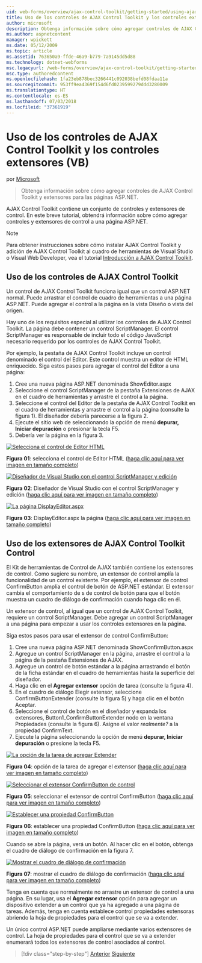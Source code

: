 ```yaml
---
uid: web-forms/overview/ajax-control-toolkit/getting-started/using-ajax-control-toolkit-controls-and-control-extenders-vb
title: Uso de los controles de AJAX Control Toolkit y los controles extensores (VB) | Microsoft Docs
author: microsoft
description: Obtenga información sobre cómo agregar controles de AJAX Control Toolkit y extensores para las páginas ASP.NET.
ms.author: aspnetcontent
manager: wpickett
ms.date: 05/12/2009
ms.topic: article
ms.assetid: 763650a9-ffde-46a9-b779-7a9145dd5d88
ms.technology: dotnet-webforms
msc.legacyurl: /web-forms/overview/ajax-control-toolkit/getting-started/using-ajax-control-toolkit-controls-and-control-extenders-vb
msc.type: authoredcontent
ms.openlocfilehash: 1fa23eb878bec3266441c092038befd08fdaa11a
ms.sourcegitcommit: 953ff9ea4369f154d6fd0239599279ddd3280009
ms.translationtype: HT
ms.contentlocale: es-ES
ms.lasthandoff: 07/03/2018
ms.locfileid: "37361919"
---
```

<a name="using-ajax-control-toolkit-controls-and-control-extenders-vb"></a>Uso de los controles de AJAX Control Toolkit y los controles extensores (VB)
====================
por [Microsoft](https://github.com/microsoft)

> Obtenga información sobre cómo agregar controles de AJAX Control Toolkit y extensores para las páginas ASP.NET.


AJAX Control Toolkit contiene un conjunto de controles y extensores de control. En este breve tutorial, obtendrá información sobre cómo agregar controles y extensores de control a una página ASP.NET.

> [!NOTE] 
> 
> Para obtener instrucciones sobre cómo instalar AJAX Control Toolkit y adición de AJAX Control Toolkit al cuadro de herramientas de Visual Studio o Visual Web Developer, vea el tutorial [Introducción a AJAX Control Toolkit](get-started-with-the-ajax-control-toolkit-vb.md).


## <a name="using-ajax-control-toolkit-controls"></a>Uso de los controles de AJAX Control Toolkit

Un control de AJAX Control Toolkit funciona igual que un control ASP.NET normal. Puede arrastrar el control de cuadro de herramientas a una página ASP.NET. Puede agregar el control a la página en la vista Diseño o vista del origen.

Hay uno de los requisitos especial al utilizar los controles de AJAX Control Toolkit. La página debe contener un control ScriptManager. El control ScriptManager es responsable de incluir todo el código JavaScript necesario requerido por los controles de AJAX Control Toolkit.

Por ejemplo, la pestaña de AJAX Control Toolkit incluye un control denominado el control del Editor. Este control muestra un editor de HTML enriquecido. Siga estos pasos para agregar el control del Editor a una página:

1. Cree una nueva página ASP.NET denominada ShowEditor.aspx
2. Seleccione el control ScriptManager de la pestaña Extensiones de AJAX en el cuadro de herramientas y arrastre el control a la página.
3. Seleccione el control del Editor de la pestaña de AJAX Control Toolkit en el cuadro de herramientas y arrastre el control a la página (consulte la figura 1). El diseñador debería parecerse a la figura 2.
4. Ejecute el sitio web de seleccionando la opción de menú **depurar, Iniciar depuración** o presionar la tecla F5.
5. Debería ver la página en la figura 3.


[![Selecciona el control de Editor HTML](using-ajax-control-toolkit-controls-and-control-extenders-vb/_static/image1.jpg)](using-ajax-control-toolkit-controls-and-control-extenders-vb/_static/image1.png)

**Figura 01**: selecciona el control de Editor HTML ([haga clic aquí para ver imagen en tamaño completo](using-ajax-control-toolkit-controls-and-control-extenders-vb/_static/image2.png))


[![Diseñador de Visual Studio con el control ScriptManager y edición](using-ajax-control-toolkit-controls-and-control-extenders-vb/_static/image2.jpg)](using-ajax-control-toolkit-controls-and-control-extenders-vb/_static/image3.png)

**Figura 02**: Diseñador de Visual Studio con el control ScriptManager y edición ([haga clic aquí para ver imagen en tamaño completo](using-ajax-control-toolkit-controls-and-control-extenders-vb/_static/image4.png))


[![La página DisplayEditor.aspx](using-ajax-control-toolkit-controls-and-control-extenders-vb/_static/image3.jpg)](using-ajax-control-toolkit-controls-and-control-extenders-vb/_static/image5.png)

**Figura 03**: DisplayEditor.aspx la página ([haga clic aquí para ver imagen en tamaño completo](using-ajax-control-toolkit-controls-and-control-extenders-vb/_static/image6.png))


## <a name="using-ajax-control-toolkit-control-extenders"></a>Uso de los extensores de AJAX Control Toolkit Control

El Kit de herramientas de Control de AJAX también contiene los extensores de control. Como sugiere su nombre, un extensor de control amplía la funcionalidad de un control existente. Por ejemplo, el extensor de control ConfirmButton amplía el control de botón de ASP.NET estándar. El extensor cambia el comportamiento de s de control de botón para que el botón muestra un cuadro de diálogo de confirmación cuando haga clic en él.

Un extensor de control, al igual que un control de AJAX Control Toolkit, requiere un control ScriptManager. Debe agregar un control ScriptManager a una página para empezar a usar los controles extensores en la página.

Siga estos pasos para usar el extensor de control ConfirmButton:

1. Cree una nueva página ASP.NET denominada ShowConfirmButton.aspx
2. Agregue un control ScriptManager en la página, arrastre el control a la página de la pestaña Extensiones de AJAX.
3. Agregue un control de botón estándar a la página arrastrando el botón de la ficha estándar en el cuadro de herramientas hasta la superficie del diseñador.
4. Haga clic en el **Agregar extensor** opción de tarea (consulte la figura 4).
5. En el cuadro de diálogo Elegir extensor, seleccione ConfirmButtonExtender (consulte la figura 5) y haga clic en el botón Aceptar.
6. Seleccione el control de botón en el diseñador y expanda los extensores, Button1\_ConfirmButtonExtender nodo en la ventana Propiedades (consulte la figura 6). Asigne el valor *realmente?* a la propiedad ConfirmText.
7. Ejecute la página seleccionando la opción de menú **depurar, Iniciar depuración** o presione la tecla F5.


[![La opción de la tarea de agregar Extender](using-ajax-control-toolkit-controls-and-control-extenders-vb/_static/image4.jpg)](using-ajax-control-toolkit-controls-and-control-extenders-vb/_static/image7.png)

**Figura 04**: opción de la tarea de agregar el extensor ([haga clic aquí para ver imagen en tamaño completo](using-ajax-control-toolkit-controls-and-control-extenders-vb/_static/image8.png))


[![Seleccionar el extensor ConfirmButton de control](using-ajax-control-toolkit-controls-and-control-extenders-vb/_static/image5.jpg)](using-ajax-control-toolkit-controls-and-control-extenders-vb/_static/image9.png)

**Figura 05**: seleccionar el extensor de control ConfirmButton ([haga clic aquí para ver imagen en tamaño completo](using-ajax-control-toolkit-controls-and-control-extenders-vb/_static/image10.png))


[![Establecer una propiedad ConfirmButton](using-ajax-control-toolkit-controls-and-control-extenders-vb/_static/image6.jpg)](using-ajax-control-toolkit-controls-and-control-extenders-vb/_static/image11.png)

**Figura 06**: establecer una propiedad ConfirmButton ([haga clic aquí para ver imagen en tamaño completo](using-ajax-control-toolkit-controls-and-control-extenders-vb/_static/image12.png))


Cuando se abre la página, verá un botón. Al hacer clic en el botón, obtenga el cuadro de diálogo de confirmación en la figura 7.


[![Mostrar el cuadro de diálogo de confirmación](using-ajax-control-toolkit-controls-and-control-extenders-vb/_static/image7.jpg)](using-ajax-control-toolkit-controls-and-control-extenders-vb/_static/image13.png)

**Figura 07**: mostrar el cuadro de diálogo de confirmación ([haga clic aquí para ver imagen en tamaño completo](using-ajax-control-toolkit-controls-and-control-extenders-vb/_static/image14.png))


Tenga en cuenta que normalmente no arrastre un extensor de control a una página. En su lugar, usa el **Agregar extensor** opción para agregar un dispositivo extender a un control que ya ha agregado a una página de tareas. Además, tenga en cuenta establece control propiedades extensoras abriendo la hoja de propiedades para el control que se va a extender.

Un único control ASP.NET puede ampliarse mediante varios extensores de control. La hoja de propiedades para el control que se va a extender enumerará todos los extensores de control asociados al control.

> [!div class="step-by-step"]
> [Anterior](get-started-with-the-ajax-control-toolkit-vb.md)
> [Siguiente](creating-a-custom-ajax-control-toolkit-control-extender-vb.md)

